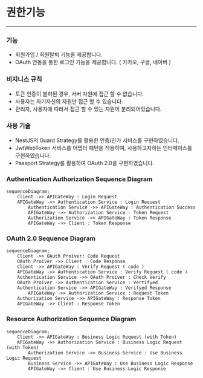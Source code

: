 # 권한기능

---

### 기능

- 회원가입 / 회원탈퇴 기능을 제공합니다.
- OAuth 연동을 통한 로그인 기능을 제공합니다. ( 카카오, 구글, 네이버 )

### 비지니스 규칙

- 토큰 인증이 불허된 경우, 서버 자원에 접근 할 수 없습니다.
- 사용자는 자기자신의 자원만 접근 할 수 있습니다.
- 관리자, 사용자에 따라서 접근 할 수 있는 자원이 분리되어있습니다.

### 사용 기술

- NestJS의 Guard Strategy를 활용한 인증/인가 서비스를 구현하였습니다.
- JwtWebToken 서비스를 어텝터 패턴을 적용하여, 사용하고자하는 인터페이스를 구현하였습니다.
- Passport Strategy를 활용하여 OAuth 2.0을 구현하였습니다.

### Authentication Authorization Sequence Diagram

```mermaid
sequenceDiagram;
    Client ->> APIGateWay : Login Request
    APIGateWay ->> Authentication Service : Login Request
		Authentication Service ->> APIGateWay : Authentication Success
		APIGateWay ->> Authorization Service : Token Request
		Authorization Service ->> APIGateWay : Token Response
		APIGateWay ->> Client : Token Response
```

### OAuth 2.0 Sequence Diagram

```mermaid
sequenceDiagram;
    Client ->> OAuth Proiver: Code Request
    OAuth Proiver ->> Client : Code Response
    Client ->> APIGateWay : Verify Request ( code )
    APIGateWay ->> Authentication Service : Verify Request ( code )
    Authentication Service ->> OAuth Proiver : Check Verify
    OAuth Proiver ->> Authentication Service : Vertifyed
    Authentication Service ->> APIGateWay : Verifyed Response
		APIGateWay ->> Authorization Service : Request Token
    Authorization Service ->> APIGateWay : Response Token
    APIGateWay ->> Client : Response Token

```

### Resource Authorization Sequence Diagram

```mermaid
sequenceDiagram;
    Client ->> APIGateWay : Business Logic Request (with Token)
    APIGateWay ->> Authorization Service : Business Logic Request (with Token)
		Authorization Service ->> Business Service : Use Business Logic Request
		Business Service ->> APIGateWay : Use Business Logic Response
		APIGateWay ->> Client : Use Business Logic Response
```